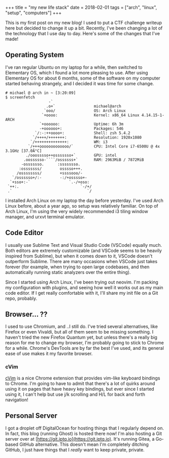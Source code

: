 +++
title = "my new life stack"
date = 2018-02-01
tags = ["arch", "linux", "setup", "computers"]
+++

This is my first post on my new blog! I used to put a CTF challenge writeup here but decided to change it up a bit. Recently, I've been changing a lot of the technology that I use day to day. Here's some of the changes that I've made!

## Operating System

I've ran regular Ubuntu on my laptop for a while, then switched to Elementary OS, which I found a lot more pleasing to use. After using Elementary OS for about 6 months, some of the software on my computer started behaving strangely, and I decided it was time for some change.

```
# michael @ arch in ~ [3:20:09]
$ screenfetch
                   -`
                  .o+`                 michael@arch
                 `ooo/                 OS: Arch Linux
                `+oooo:                Kernel: x86_64 Linux 4.14.15-1-ARCH
               `+oooooo:               Uptime: 6h 3m
               -+oooooo+:              Packages: 546
             `/:-:++oooo+:             Shell: zsh 5.4.2
            `/++++/+++++++:            Resolution: 1920x1080
           `/++++++++++++++:           WM: i3
          `/+++ooooooooooooo/`         CPU: Intel Core i7-6500U @ 4x 3.1GHz [37.0Â°C]
         ./ooosssso++osssssso+`        GPU: intel
        .oossssso-````/ossssss+`       RAM: 2963MiB / 7872MiB
       -osssssso.      :ssssssso.
      :osssssss/        osssso+++.
     /ossssssss/        +ssssooo/-
   `/ossssso+/:-        -:/+osssso+-
  `+sso+:-`                 `.-/+oso:
 `++:.                           `-/+/
 .`                                 `/

```

I installed Arch Linux on my laptop the day before yesterday. I've used Arch Linux before, about a year ago, so setup was relatively familiar. On top of Arch Linux, I'm using the very widely recommended i3 tiling window manager, and urxvt terminal emulator.

## Code Editor

I usually use Sublime Text and Visual Studio Code (VSCode) equally much. Both editors are extremely customizable (and VSCode seems to be heavily inspired from Sublime), but when it comes down to it, VSCode doesn't outperform Sublime. There are many occasions when VSCode just takes forever (for example, when trying to open large codebases, and then automatically running static analyzers over the entire thing).

Since I started using Arch Linux, I've been trying out neovim. I'm packing my configuration with plugins, and seeing how well it works out as my main code editor. If I get really comfortable with it, I'll share my init file on a Git repo, probably.

## Browser... ??

I used to use Chromium, and ..I still do. I've tried several alternatives, like Firefox or even Vivaldi, but all of them seem to be missing something. I haven't tried the new Firefox Quantum yet, but unless there's a really big reason for me to change my browser, I'm probably going to stick to Chrome for a while. Chrome's DevTools are by far the best I've used, and its general ease of use makes it my favorite browser.

### cVim

[cVim](https://chrome.google.com/webstore/detail/cvim/ihlenndgcmojhcghmfjfneahoeklbjjh?hl=en) is a nice Chrome extension that provides vim-like keyboard bindings to Chrome. I'm going to have to admit that there's a lot of quirks around using it on pages that have heavy key bindings, but ever since I started using it, I can't help but use j/k scrolling and H/L for back and forth navigation!

## Personal Server

I got a droplet off DigitalOcean for hosting things that I regularly depend on. In fact, this blog (running Ghost) is hosted there now! I'm also hosting a Git server over at [https://git.iptq.io](https://git.iptq.io). It's running Gitea, a Go-based GitHub alternative. This doesn't mean I'm completely ditching GitHub, I just have things that I _really_ want to keep private, private.
